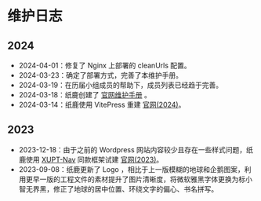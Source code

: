 # 维护日志

## 2024

- 2024-04-01：修复了 Nginx 上部署的 cleanUrls 配置。
- 2024-03-23：确定了部署方式，完善了本维护手册。
- 2024-03-19：在历届小组成员的帮助下，成员列表已经趋于完善。
- 2024-03-18：纸鹿创建了 [官网维护手册](/manual/) 。
- 2024-03-14：纸鹿使用 VitePress 重建 [<i class="fa-brands fa-github"></i>官网(2024)](https://github.com/xiyou-linuxer/XiyouLinuxWebsite2024)。

## 2023

- 2023-12-18：由于之前的 Wordpress 网站内容较少且存在一些样式问题，纸鹿使用 [<i class="fa-brands fa-github"></i>XUPT-Nav](https://github.com/L33Z22L11/XUPT-Nav) 同款框架试建 [<i class="fa-brands fa-github"></i>官网(2023)](https://github.com/xiyou-linuxer/XiyouLinuxWebsite2023)。
- 2023-09-08：纸鹿更新了 Logo ，相比于上一版模糊的地球和企鹅图案，利用更早一版的工程文件的素材提升了图片清晰度，将微软雅黑字体更换为标小智无界黑，修正了地球的居中位置、环绕文字的偏心、书名拼写。
